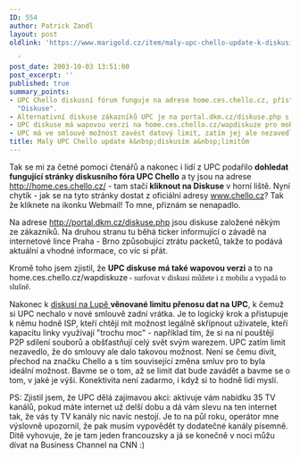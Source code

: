 ```yaml
---
ID: 554
author: Patrick Zandl
layout: post
oldlink: 'https://www.marigold.cz/item/maly-upc-chello-update-k-diskusim-a-limitum

  '
post_date: 2003-10-03 13:51:00
post_excerpt: ''
published: true
summary_points:
- UPC Chello diskusní fórum funguje na adrese home.ces.chello.cz, přístupné přes odkaz
  "Diskuse".
- Alternativní diskuse zákazníků UPC je na portal.dkm.cz/diskuse.php s tickerem závad.
- UPC diskuse má wapovou verzi na home.ces.chello.cz/wapdiskuze pro mobilní prohlížení.
- UPC má ve smlouvě možnost zavést datový limit, zatím jej ale nezavedlo.
title: Malý UPC Chello update k&nbsp;diskusím a&nbsp;limitům
---
```


<p>
Tak se mi za četné pomoci čtenářů a nakonec i lidí z UPC&#160;podařilo <STRONG>dohledat fungující stránky diskusního fóra UPC Chello</STRONG> a ty jsou na adrese <A href="http://home.ces.chello.cz/">http://home.ces.chello.cz/</A>&#160;- tam stačí <STRONG>kliknout na Diskuse</STRONG> v horní liště.&#160;Nyní chytík - jak se na tyto stránky dostat z oficiální adresy <A href="http://www.chello.cz">www.chello.cz</A>? Tak že kliknete na ikonku Webmail! To mne, přiznám se&#160;nenapadlo.</p>

<p>
Na adrese <A href="http://portal.dkm.cz/diskuse.php" target=_blank>http://portal.dkm.cz/diskuse.php</A>&#160;jsou diskuse založené někým ze zákazníků.&#160;Na druhou stranu tu běhá ticker informující o závadě na internetové lince Praha - Brno způsobující ztrátu packetů, takže to podává aktuální a vhodné informace, co víc si přát. </p>

<p>
Kromě toho jsem zjistil, že <STRONG>UPC diskuse má také wapovou verzi</STRONG> a to na home.ces.chello.cz/wapdiskuze<FONT face=Times> - surfovat v diskusi můžete i z mobilu a vypadá to slušně. </FONT></p>

<p>
Nakonec k <A href="http://www.lupa.cz/clanek.php3?show=3048" target=_blank>diskusi na Lupě </A><STRONG>věnované limitu přenosu dat na UPC</STRONG>, k čemuž si UPC nechalo v nové&#160;smlouvě zadní vrátka. Je to logický krok a přistupuje k němu hodně ISP, kteří chtějí mít možnost legálně skřípnout uživatele, kteří kapacitu linky využívají "trochu moc" - například tím, že si na ní pouštějí P2P sdílení souborů a obšťastňují celý svět svým warezem. UPC zatím limit nezavedlo, že do smlouvy ale dalo takovou možnost. Není se čemu divit, přechod na značku Chello a s tím související změna smluv pro to byla ideální možnost. Bavme se o tom, až se limit dat bude zavádět a bavme se o tom, v jaké je výši. Konektivita není zadarmo, i když si to hodně lidí myslí. </p>

<p>
PS: Zjistil jsem, že UPC dělá zajímavou akci: aktivuje vám nabídku 35 TV kanálů, pokud máte internet už delší dobu a dá vám slevu na ten internet tak, že vás ty TV kanály nic navíc nestojí. Je to na půl roku, operátor mne výslovně upozornil, že pak musím vypovědět ty dodatečné kanály písemně. Ditě vyhovuje, že je tam jeden francouzsky a já se konečně v noci můžu dívat na Business Channel na CNN :) </p>
&#160;